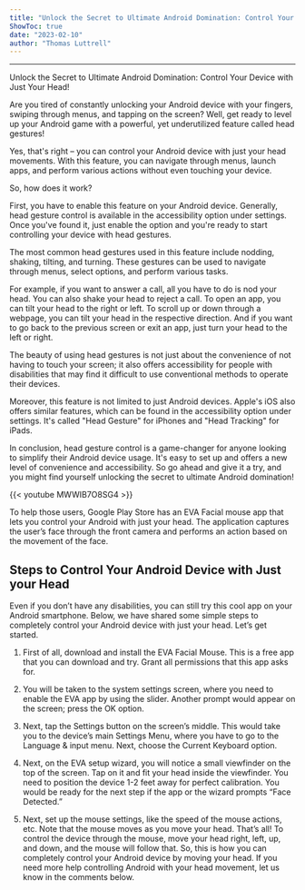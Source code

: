 ```yaml
---
title: "Unlock the Secret to Ultimate Android Domination: Control Your Device with Just Your Head!"
ShowToc: true 
date: "2023-02-10"
author: "Thomas Luttrell"
---
```

*****
Unlock the Secret to Ultimate Android Domination: Control Your Device with Just Your Head!

Are you tired of constantly unlocking your Android device with your fingers, swiping through menus, and tapping on the screen? Well, get ready to level up your Android game with a powerful, yet underutilized feature called head gestures!

Yes, that's right – you can control your Android device with just your head movements. With this feature, you can navigate through menus, launch apps, and perform various actions without even touching your device.

So, how does it work?

First, you have to enable this feature on your Android device. Generally, head gesture control is available in the accessibility option under settings. Once you've found it, just enable the option and you're ready to start controlling your device with head gestures.

The most common head gestures used in this feature include nodding, shaking, tilting, and turning. These gestures can be used to navigate through menus, select options, and perform various tasks.

For example, if you want to answer a call, all you have to do is nod your head. You can also shake your head to reject a call. To open an app, you can tilt your head to the right or left. To scroll up or down through a webpage, you can tilt your head in the respective direction. And if you want to go back to the previous screen or exit an app, just turn your head to the left or right.

The beauty of using head gestures is not just about the convenience of not having to touch your screen; it also offers accessibility for people with disabilities that may find it difficult to use conventional methods to operate their devices.

Moreover, this feature is not limited to just Android devices. Apple's iOS also offers similar features, which can be found in the accessibility option under settings. It's called "Head Gesture" for iPhones and "Head Tracking" for iPads.

In conclusion, head gesture control is a game-changer for anyone looking to simplify their Android device usage. It's easy to set up and offers a new level of convenience and accessibility. So go ahead and give it a try, and you might find yourself unlocking the secret to ultimate Android domination!

{{< youtube MWWIB7O8SG4 >}} 



To help those users, Google Play Store has an EVA Facial mouse app that lets you control your Android with just your head. The application captures the user’s face through the front camera and performs an action based on the movement of the face.

 
## Steps to Control Your Android Device with Just your Head


Even if you don’t have any disabilities, you can still try this cool app on your Android smartphone. Below, we have shared some simple steps to completely control your Android device with just your head. Let’s get started.
1. First of all, download and install the EVA Facial Mouse. This is a free app that you can download and try. Grant all permissions that this app asks for.

2. You will be taken to the system settings screen, where you need to enable the EVA app by using the slider. Another prompt would appear on the screen; press the OK option.

3. Next, tap the Settings button on the screen’s middle. This would take you to the device’s main Settings Menu, where you have to go to the Language & input menu. Next, choose the Current Keyboard option.

4. Next, on the EVA setup wizard, you will notice a small viewfinder on the top of the screen. Tap on it and fit your head inside the viewfinder. You need to position the device 1-2 feet away for perfect calibration. You would be ready for the next step if the app or the wizard prompts “Face Detected.”

5. Next, set up the mouse settings, like the speed of the mouse actions, etc. Note that the mouse moves as you move your head. That’s all! To control the device through the mouse, move your head right, left, up, and down, and the mouse will follow that.
So, this is how you can completely control your Android device by moving your head. If you need more help controlling Android with your head movement, let us know in the comments below.




